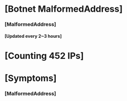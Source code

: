 # [Botnet MalformedAddress]
### [MalformedAddress]
#### [Updated every 2~3 hours]

# [Counting 452 IPs]

# [Symptoms] 
###   [MalformedAddress]
